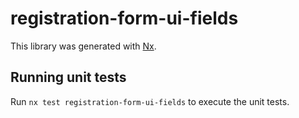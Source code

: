# registration-form-ui-fields

This library was generated with [Nx](https://nx.dev).

## Running unit tests

Run `nx test registration-form-ui-fields` to execute the unit tests.
